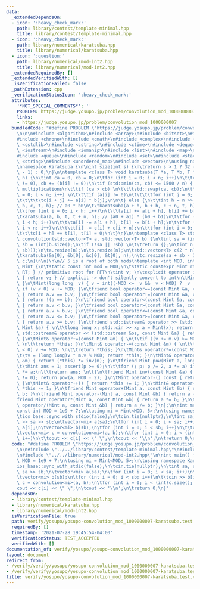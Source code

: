 ```yaml
---
data:
  _extendedDependsOn:
  - icon: ':heavy_check_mark:'
    path: library/contest/template-minimal.hpp
    title: library/contest/template-minimal.hpp
  - icon: ':heavy_check_mark:'
    path: library/numerical/karatsuba.hpp
    title: library/numerical/karatsuba.hpp
  - icon: ':question:'
    path: library/numerical/mod-int2.hpp
    title: library/numerical/mod-int2.hpp
  _extendedRequiredBy: []
  _extendedVerifiedWith: []
  _isVerificationFailed: false
  _pathExtension: cpp
  _verificationStatusIcon: ':heavy_check_mark:'
  attributes:
    '*NOT_SPECIAL_COMMENTS*': ''
    PROBLEM: https://judge.yosupo.jp/problem/convolution_mod_1000000007
    links:
    - https://judge.yosupo.jp/problem/convolution_mod_1000000007
  bundledCode: "#define PROBLEM \"https://judge.yosupo.jp/problem/convolution_mod_1000000007\"\
    \n\n\n#include <algorithm>\n#include <array>\n#include <bitset>\n#include <cassert>\n\
    #include <chrono>\n#include <cmath>\n#include <complex>\n#include <cstdio>\n#include\
    \ <cstdlib>\n#include <cstring>\n#include <ctime>\n#include <deque>\n#include\
    \ <iostream>\n#include <iomanip>\n#include <list>\n#include <map>\n#include <numeric>\n\
    #include <queue>\n#include <random>\n#include <set>\n#include <stack>\n#include\
    \ <string>\n#include <unordered_map>\n#include <vector>\n\nusing namespace std;\n\
    \nnamespace Karatsuba {\n\nint size(int s) {\n\treturn s > 1 ? 32 - __builtin_clz(s\
    \ - 1) : 0;\n}\n\ntemplate <class T> void karatsuba(T *a, T *b, T *c, T *t, int\
    \ n) {\n\tint ca = 0, cb = 0;\n\tfor (int i = 0; i < n; i++)\n\t\tca += (a[i]\
    \ != 0), cb += (b[i] != 0);\n\tif (std::min(ca, cb) <= 1500 / n) { // not many\
    \ multiplications\n\t\tif (ca > cb) \n\t\t\tstd::swap(ca, cb);\n\t\tfor (int i\
    \ = 0; i < n; i++) \n\t\t\tif (a[i] != 0)\n\t\t\t\tfor (int j = 0; j < n; j++)\n\
    \t\t\t\t\tc[i + j] += a[i] * b[j];\n\n\t} else {\n\t\tint h = n >> 1;\n\t\tkaratsuba(a,\
    \ b, c, t, h); // a0 * b0\n\t\tkaratsuba(a + h, b + h, c + n, t, h); // a1 * b1\n\
    \t\tfor (int i = 0; i < h; i++)\n\t\t\ta[i] += a[i + h], b[i] += b[i + h];\n\t\
    \tkaratsuba(a, b, t, t + n, h); // (a0 + a1) * (b0 + b1)\n\t\tfor (int i = 0;\
    \ i < h; i++)\n\t\t\ta[i] -= a[i + h], b[i] -= b[i + h];\n\t\tfor (int i = 0;\
    \ i < n; i++)\n\t\t\tt[i] -= c[i] + c[i + n];\n\t\tfor (int i = 0; i < n; i++)\n\
    \t\t\tc[i + h] += t[i], t[i] = 0;\n\t}\n}\n\ntemplate <class T> std::vector<T>\
    \ convolution(std::vector<T> a, std::vector<T> b) {\n\tint sa = (int)a.size(),\
    \ sb = (int)b.size();\n\tif (!sa || !sb) \n\t\treturn {};\n\tint n = (1 << size(std::max(sa,\
    \ sb)));\n\ta.resize(n);\n\tb.resize(n);\n\tstd::vector<T> c(2 * n), t(2 * n);\n\
    \tkaratsuba(&a[0], &b[0], &c[0], &t[0], n);\n\tc.resize(sa + sb - 1);\n\treturn\
    \ c;\n}\n\n}\n\n// 5 is a root of both mods\ntemplate <int MOD, int RT> struct\
    \ Mint {\n\tstatic const int mod = MOD;\n\tstatic constexpr Mint rt() { return\
    \ RT; } // primitive root for FFT\n\tint v; \n\texplicit operator int() const\
    \ { return v; } // explicit -> don't silently convert to int\n\tMint() { v = 0;\
    \ }\n\tMint(long long _v) { v = int((-MOD <= _v && _v < MOD) ? _v : _v % MOD);\
    \ if (v < 0) v += MOD; }\n\tfriend bool operator==(const Mint &a, const Mint &b)\
    \ { return a.v == b.v; }\n\tfriend bool operator!=(const Mint &a, const Mint &b)\
    \ { return !(a == b); }\n\tfriend bool operator<(const Mint &a, const Mint &b)\
    \ { return a.v < b.v; }\n\tfriend bool operator>(const Mint &a, const Mint &b)\
    \ { return a.v > b.v; }\n\tfriend bool operator<=(const Mint &a, const Mint &b)\
    \ { return a.v <= b.v; }\n\tfriend bool operator>=(const Mint &a, const Mint &b)\
    \ { return a.v >= b.v; }\n\tfriend std::istream& operator >> (std::istream &in,\
    \ Mint &a) { \n\t\tlong long x; std::cin >> x; a = Mint(x); return in; }\n\tfriend\
    \ std::ostream& operator << (std::ostream &os, const Mint &a) { return os << a.v;\
    \ }\n\tMint& operator+=(const Mint &m) { \n\t\tif ((v += m.v) >= MOD) v -= MOD;\
    \ \n\t\treturn *this; }\n\tMint& operator-=(const Mint &m) { \n\t\tif ((v -= m.v)\
    \ < 0) v += MOD; \n\t\treturn *this; }\n\tMint& operator*=(const Mint &m) { \n\
    \t\tv = (long long)v * m.v % MOD; return *this; }\n\tMint& operator/=(const Mint\
    \ &m) { return (*this) *= inv(m); }\n\tfriend Mint pow(Mint a, long long p) {\n\
    \t\tMint ans = 1; assert(p >= 0);\n\t\tfor (; p; p /= 2, a *= a) if (p & 1) ans\
    \ *= a;\n\t\treturn ans; \n\t}\n\tfriend Mint inv(const Mint &a) { assert(a.v\
    \ != 0); return pow(a, MOD - 2); }\n\tMint operator-() const { return Mint(-v);\
    \ }\n\tMint& operator++() { return *this += 1; }\n\tMint& operator--() { return\
    \ *this -= 1; }\n\tfriend Mint operator+(Mint a, const Mint &b) { return a +=\
    \ b; }\n\tfriend Mint operator-(Mint a, const Mint &b) { return a -= b; }\n\t\
    friend Mint operator*(Mint a, const Mint &b) { return a *= b; }\n\tfriend Mint\
    \ operator/(Mint a, const Mint &b) { return a /= b; }\n};\n\nint main() {\n\t\
    const int MOD = 1e9 + 7;\n\tusing mi = Mint<MOD, 5>;\n\tusing namespace Karatsuba;\n\
    \tios_base::sync_with_stdio(false);\n\tcin.tie(nullptr);\n\tint sa, sb;\n\tcin\
    \ >> sa >> sb;\n\tvector<mi> a(sa);\n\tfor (int i = 0; i < sa; i++)\n\t\tcin >>\
    \ a[i];\n\tvector<mi> b(sb);\n\tfor (int i = 0; i < sb; i++)\n\t\tcin >> b[i];\n\
    \tvector<mi> c = convolution<mi>(a, b);\n\tfor (int i = 0; i < (int)c.size();\
    \ i++)\n\t\tcout << c[i] << \" \";\n\tcout << '\\n';\n\treturn 0;\n}\n"
  code: "#define PROBLEM \"https://judge.yosupo.jp/problem/convolution_mod_1000000007\"\
    \n\n#include \"../../library/contest/template-minimal.hpp\"\n#include \"../../library/numerical/karatsuba.hpp\"\
    \n#include \"../../library/numerical/mod-int2.hpp\"\n\nint main() {\n\tconst int\
    \ MOD = 1e9 + 7;\n\tusing mi = Mint<MOD, 5>;\n\tusing namespace Karatsuba;\n\t\
    ios_base::sync_with_stdio(false);\n\tcin.tie(nullptr);\n\tint sa, sb;\n\tcin >>\
    \ sa >> sb;\n\tvector<mi> a(sa);\n\tfor (int i = 0; i < sa; i++)\n\t\tcin >> a[i];\n\
    \tvector<mi> b(sb);\n\tfor (int i = 0; i < sb; i++)\n\t\tcin >> b[i];\n\tvector<mi>\
    \ c = convolution<mi>(a, b);\n\tfor (int i = 0; i < (int)c.size(); i++)\n\t\t\
    cout << c[i] << \" \";\n\tcout << '\\n';\n\treturn 0;\n}"
  dependsOn:
  - library/contest/template-minimal.hpp
  - library/numerical/karatsuba.hpp
  - library/numerical/mod-int2.hpp
  isVerificationFile: true
  path: verify/yosupo/yosupo-convolution_mod_1000000007-karatsuba.test.cpp
  requiredBy: []
  timestamp: '2021-07-28 19:45:54-04:00'
  verificationStatus: TEST_ACCEPTED
  verifiedWith: []
documentation_of: verify/yosupo/yosupo-convolution_mod_1000000007-karatsuba.test.cpp
layout: document
redirect_from:
- /verify/verify/yosupo/yosupo-convolution_mod_1000000007-karatsuba.test.cpp
- /verify/verify/yosupo/yosupo-convolution_mod_1000000007-karatsuba.test.cpp.html
title: verify/yosupo/yosupo-convolution_mod_1000000007-karatsuba.test.cpp
---
```

